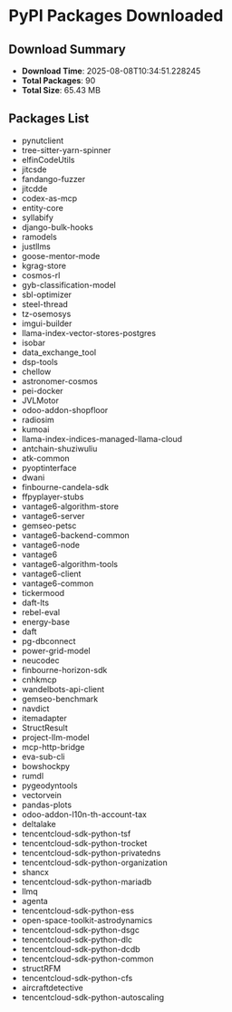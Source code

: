 # PyPI Packages Downloaded

## Download Summary
- **Download Time**: 2025-08-08T10:34:51.228245
- **Total Packages**: 90
- **Total Size**: 65.43 MB

## Packages List
- pynutclient
- tree-sitter-yarn-spinner
- elfinCodeUtils
- jitcsde
- fandango-fuzzer
- jitcdde
- codex-as-mcp
- entity-core
- syllabify
- django-bulk-hooks
- ramodels
- justllms
- goose-mentor-mode
- kgrag-store
- cosmos-rl
- gyb-classification-model
- sbl-optimizer
- steel-thread
- tz-osemosys
- imgui-builder
- llama-index-vector-stores-postgres
- isobar
- data_exchange_tool
- dsp-tools
- chellow
- astronomer-cosmos
- pei-docker
- JVLMotor
- odoo-addon-shopfloor
- radiosim
- kumoai
- llama-index-indices-managed-llama-cloud
- antchain-shuziwuliu
- atk-common
- pyoptinterface
- dwani
- finbourne-candela-sdk
- ffpyplayer-stubs
- vantage6-algorithm-store
- vantage6-server
- gemseo-petsc
- vantage6-backend-common
- vantage6-node
- vantage6
- vantage6-algorithm-tools
- vantage6-client
- vantage6-common
- tickermood
- daft-lts
- rebel-eval
- energy-base
- daft
- pg-dbconnect
- power-grid-model
- neucodec
- finbourne-horizon-sdk
- cnhkmcp
- wandelbots-api-client
- gemseo-benchmark
- navdict
- itemadapter
- StructResult
- project-llm-model
- mcp-http-bridge
- eva-sub-cli
- bowshockpy
- rumdl
- pygeodyntools
- vectorvein
- pandas-plots
- odoo-addon-l10n-th-account-tax
- deltalake
- tencentcloud-sdk-python-tsf
- tencentcloud-sdk-python-trocket
- tencentcloud-sdk-python-privatedns
- tencentcloud-sdk-python-organization
- shancx
- tencentcloud-sdk-python-mariadb
- llmq
- agenta
- tencentcloud-sdk-python-ess
- open-space-toolkit-astrodynamics
- tencentcloud-sdk-python-dsgc
- tencentcloud-sdk-python-dlc
- tencentcloud-sdk-python-dcdb
- tencentcloud-sdk-python-common
- structRFM
- tencentcloud-sdk-python-cfs
- aircraftdetective
- tencentcloud-sdk-python-autoscaling
